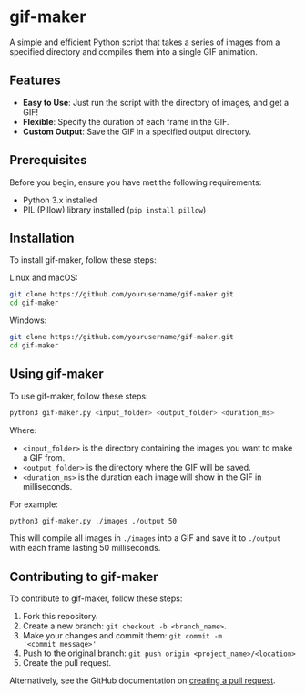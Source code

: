 # gif-maker

A simple and efficient Python script that takes a series of images from a specified directory and compiles them into a single GIF animation.

## Features

- **Easy to Use**: Just run the script with the directory of images, and get a GIF!
- **Flexible**: Specify the duration of each frame in the GIF.
- **Custom Output**: Save the GIF in a specified output directory.

## Prerequisites

Before you begin, ensure you have met the following requirements:

- Python 3.x installed
- PIL (Pillow) library installed (`pip install pillow`)

## Installation

To install gif-maker, follow these steps:

Linux and macOS:

```bash
git clone https://github.com/yourusername/gif-maker.git
cd gif-maker
```

Windows:

```bash
git clone https://github.com/yourusername/gif-maker.git
cd gif-maker
```

## Using gif-maker

To use gif-maker, follow these steps:

```bash
python3 gif-maker.py <input_folder> <output_folder> <duration_ms>
```

Where:
- `<input_folder>` is the directory containing the images you want to make a GIF from.
- `<output_folder>` is the directory where the GIF will be saved.
- `<duration_ms>` is the duration each image will show in the GIF in milliseconds.

For example:

```bash
python3 gif-maker.py ./images ./output 50
```

This will compile all images in `./images` into a GIF and save it to `./output` with each frame lasting 50 milliseconds.

## Contributing to gif-maker

To contribute to gif-maker, follow these steps:

1. Fork this repository.
2. Create a new branch: `git checkout -b <branch_name>`.
3. Make your changes and commit them: `git commit -m '<commit_message>'`
4. Push to the original branch: `git push origin <project_name>/<location>`
5. Create the pull request.

Alternatively, see the GitHub documentation on [creating a pull request](https://help.github.com/articles/creating-a-pull-request/).
